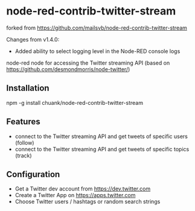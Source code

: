 # node-red-contrib-twitter-stream
forked from https://github.com/mailsvb/node-red-contrib-twitter-stream

Changes from v1.4.0:
* Added ability to select logging level in the Node-RED console logs

node-red node for accessing the Twitter streaming API (based on https://github.com/desmondmorris/node-twitter/)

## Installation
npm -g install chuank/node-red-contrib-twitter-stream

## Features
- connect to the Twitter streaming API and get tweets of specific users (follow)
- connect to the Twitter streaming API and get tweets of specific topics (track)

## Configuration
- Get a Twitter dev account from https://dev.twitter.com
- Create a Twitter App on https://apps.twitter.com
- Choose Twitter users / hashtags or random search strings
